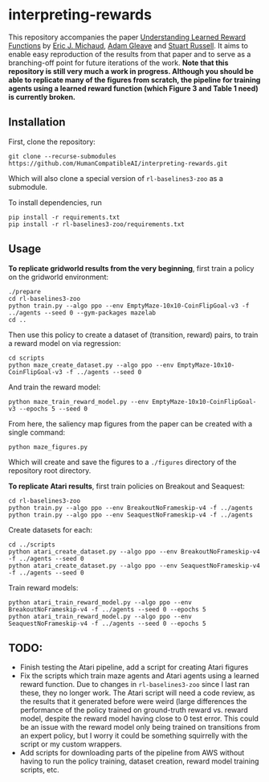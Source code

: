 # interpreting-rewards

This repository accompanies the paper [Understanding Learned Reward Functions](https://ericjmichaud.com/rewards.pdf) by [Eric J. Michaud](https://ericjmichaud.com), [Adam Gleave](https://gleave.me) and [Stuart Russell](https://people.eecs.berkeley.edu/~russell/). It aims to enable easy reproduction of the results from that paper and to serve as a branching-off point for future iterations of the work. **Note that this repository is still very much a work in progress. Although you should be able to replicate many of the figures from scratch, the pipeline for training agents using a learned reward function (which Figure 3 and Table 1 need) is currently broken.**


## Installation

First, clone the repository:
```
git clone --recurse-submodules https://github.com/HumanCompatibleAI/interpreting-rewards.git
```
Which will also clone a special version of `rl-baselines3-zoo` as a submodule.

To install dependencies, run
```
pip install -r requirements.txt
pip install -r rl-baselines3-zoo/requirements.txt
```

## Usage

**To replicate gridworld results from the very beginning**, first train a policy on the gridworld environment:
```
./prepare
cd rl-baselines3-zoo
python train.py --algo ppo --env EmptyMaze-10x10-CoinFlipGoal-v3 -f ../agents --seed 0 --gym-packages mazelab
cd ..
```
Then use this policy to create a dataset of (transition, reward) pairs, to train a reward model on via regression:
```
cd scripts
python maze_create_dataset.py --algo ppo --env EmptyMaze-10x10-CoinFlipGoal-v3 -f ../agents --seed 0
```
And train the reward model:
```
python maze_train_reward_model.py --env EmptyMaze-10x10-CoinFlipGoal-v3 --epochs 5 --seed 0
```
From here, the saliency map figures from the paper can be created with a single command:
```
python maze_figures.py 
```
Which will create and save the figures to a `./figures` directory of the repository root directory. 

**To replicate Atari results**, first train policies on Breakout and Seaquest:
```
cd rl-baselines3-zoo
python train.py --algo ppo --env BreakoutNoFrameskip-v4 -f ../agents
python train.py --algo ppo --env SeaquestNoFrameskip-v4 -f ../agents
```
Create datasets for each:
```
cd ../scripts
python atari_create_dataset.py --algo ppo --env BreakoutNoFrameskip-v4 -f ../agents --seed 0
python atari_create_dataset.py --algo ppo --env SeaquestNoFrameskip-v4 -f ../agents --seed 0
```
Train reward models:
```
python atari_train_reward_model.py --algo ppo --env BreakoutNoFrameskip-v4 -f ../agents --seed 0 --epochs 5
python atari_train_reward_model.py --algo ppo --env SeaquestNoFrameskip-v4 -f ../agents --seed 0 --epochs 5
```

## TODO:
* Finish testing the Atari pipeline, add a script for creating Atari figures
* Fix the scripts which train maze agents and Atari agents using a learned reward function. Due to changes in `rl-baselines3-zoo` since I last ran these, they no longer work. The Atari script will need a code review, as the results that it generated before were weird (large differences the performance of the policy trained on ground-truth reward vs. reward model, despite the reward model having close to 0 test error. This could be an issue with the reward model only being trained on transitions from an expert policy, but I worry it could be something squirrelly with the script or my custom wrappers.
* Add scripts for downloading parts of the pipeline from AWS without having to run the policy training, dataset creation, reward model training scripts, etc.


